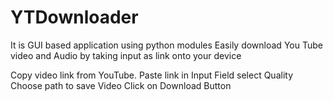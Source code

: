 # YTDownloader
It is GUI based application using python modules Easily download You Tube video and Audio by taking input as link onto your device

Copy video link from YouTube.
Paste link in Input Field
select Quality
Choose path to save Video
Click on Download Button
